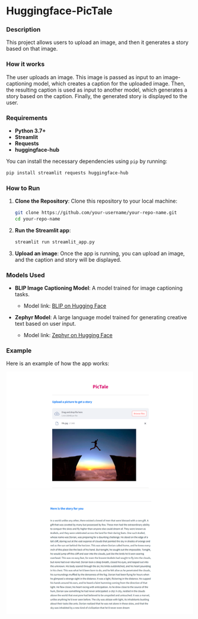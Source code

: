 # Huggingface-PicTale

### **Description**

This project allows users to upload an image, and then it generates a story based on that image.

### **How it works**

The user uploads an image. This image is passed as input to an image-captioning model, which creates a caption for the uploaded 
image. Then, the resulting caption is used as input to another model, which generates a story based on the caption. Finally, the 
generated story is displayed to the user.

### **Requirements**

- **Python 3.7+**
- **Streamlit**
- **Requests**
- **huggingface-hub**

You can install the necessary dependencies using `pip` by running:

```bash
pip install streamlit requests huggingface-hub
```

### **How to Run**

1. **Clone the Repository**:
   Clone this repository to your local machine:
   ```bash
   git clone https://github.com/your-username/your-repo-name.git
   cd your-repo-name
   ```

2. **Run the Streamlit app**:
   ```bash
   streamlit run streamlit_app.py
   ```
3. **Upload an image**: Once the app is running, you can upload an image, and the caption and story will be displayed.


### **Models Used**

- **BLIP Image Captioning Model**: A model trained for image captioning tasks.
  - Model link: [BLIP on Hugging Face](https://huggingface.co/Salesforce/blip-image-captioning-large)

- **Zephyr Model**: A large language model trained for generating creative text based on user input.
  - Model link: [Zephyr on Hugging Face](https://huggingface.co/HuggingFaceH4/zephyr-7b-beta)


### **Example**

Here is an example of how the app works:

![Example Output](image_upoad.png)
![Example Output](story.png)

